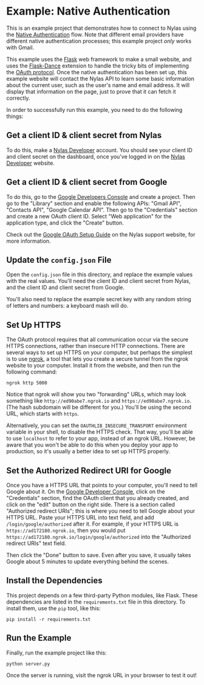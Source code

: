 # Example: Native Authentication

This is an example project that demonstrates how to connect to Nylas using the
[Native Authentication](https://docs.nylas.com/reference#native-authentication-1)
flow. Note that different email providers have different native authentication
processes; this example project *only* works with Gmail.

This example uses the [Flask](http://flask.pocoo.org/) web framework to make
a small website, and uses the [Flask-Dance](http://flask-dance.rtfd.org/)
extension to handle the tricky bits of implementing the
[OAuth protocol](https://oauth.net/).
Once the native authentication has been set up, this example website will contact
the Nylas API to learn some basic information about the current user,
such as the user's name and email address. It will display that information
on the page, just to prove that it can fetch it correctly.

In order to successfully run this example, you need to do the following things:

## Get a client ID & client secret from Nylas

To do this, make a [Nylas Developer](https://developer.nylas.com/) account.
You should see your client ID and client secret on the dashboard,
once you've logged in on the
[Nylas Developer](https://developer.nylas.com/) website.

## Get a client ID & client secret from Google

To do this, go to the
[Google Developers Console](https://console.developers.google.com)
and create a project. Then go to the "Library" section and enable the
following APIs: "Gmail API", "Contacts API", "Google Calendar API".
Then go to the "Credentials" section and create a new OAuth client ID.
Select "Web application" for the application type, and click the "Create"
button.

Check out the
[Google OAuth Setup Guide](https://support.nylas.com/hc/en-us/articles/222176307)
on the Nylas support website, for more information.

## Update the `config.json` File

Open the `config.json` file in this directory, and replace the example
values with the real values. You'll need the client ID and client secret
from Nylas, and the client ID and client secret from Google.

You'll also need to replace the example secret key with
any random string of letters and numbers: a keyboard mash will do.

## Set Up HTTPS

The OAuth protocol requires that all communication occur via the secure HTTPS
connections, rather than insecure HTTP connections. There are several ways
to set up HTTPS on your computer, but perhaps the simplest is to use
[ngrok](https://ngrok.com), a tool that lets you create a secure tunnel
from the ngrok website to your computer. Install it from the website, and
then run the following command:

```
ngrok http 5000
```

Notice that ngrok will show you two "forwarding" URLs, which may look something
like `http://ed90abe7.ngrok.io` and `https://ed90abe7.ngrok.io`. (The hash
subdomain will be different for you.) You'll be using the second URL, which
starts with `https`.

Alternatively, you can set the `OAUTHLIB_INSECURE_TRANSPORT` environment
variable in your shell, to disable the HTTPS check. That way, you'll be
able to use `localhost` to refer to your app, instead of an ngrok URL.
However, be aware that you won't be able to do this when you deploy
your app to production, so it's usually a better idea to set up HTTPS properly.

## Set the Authorized Redirect URI for Google

Once you have a HTTPS URL that points to your computer, you'll need to tell
Google about it. On the
[Google Developer Console](https://console.developers.google.com),
click on the "Credentials" section, find the OAuth client that you
already created, and click on the "edit" button on the right side.
There is a section called "Authorized redirect URIs"; this is where
you need to tell Google about your HTTPS URL.
Paste your HTTPS URL into text field, and add `/login/google/authorized`
after it. For example, if your HTTPS URL is `https://ad172180.ngrok.io`, then
you would put `https://ad172180.ngrok.io/login/google/authorized` into
the "Authorized redirect URIs" text field.

Then click the "Done" button to save. Even after you save, it usually takes
Google about 5 minutes to update everything behind the scenes.

## Install the Dependencies

This project depends on a few third-party Python modules, like Flask.
These dependencies are listed in the `requirements.txt` file in this directory.
To install them, use the `pip` tool, like this:

```
pip install -r requirements.txt
```

## Run the Example

Finally, run the example project like this:

```
python server.py
```

Once the server is running, visit the ngrok URL in your browser to test it out!
